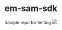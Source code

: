# em-sam-sdk
Sample repo for testing
[![](https://jitpack.io/v/jithingopalemvigo/em-sam-sdk.svg)](https://jitpack.io/#jithingopalemvigo/em-sam-sdk)
